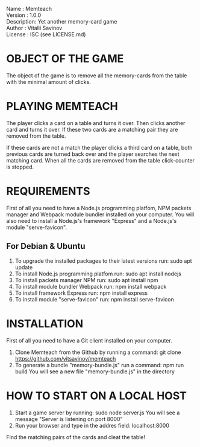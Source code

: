 Name       : Memteach  
Version    : 1.0.0  
Description: Yet another memory-card game  
Author     : Vitalii Savinov  
License    : ISC (see LICENSE.md)  


OBJECT OF THE GAME
==================
The object of the game is to remove all the memory-cards from the table with the minimal amount of clicks.

PLAYING MEMTEACH
================
The player clicks a card on a table and turns it over. Then clicks another card and turns it over. 
If these two cards are a matching pair they are removed from the table.

If these cards are not a match the player clicks a third card on a table, both previous cards are turned back over and the player searches the next matching card.
When all the cards are removed from the table click-counter is stopped.



REQUIREMENTS
============
First of all you need to have a Node.js programming platfom, NPM packets manager and Webpack module bundler installed on your computer.
You will also need to install a Node.js's framework "Express" and a Node.js's module "serve-favicon".

For Debian & Ubuntu
-------------------
1. To upgrade the installed packages to their latest versions run: sudo apt update
2. To install Node.js programming platfom run: sudo apt install nodejs
3. To install packets manager NPM run: sudo apt install npm
4. To install module bundler Webpack run: npm install webpack
5. To install framework Express run: npm install express
6. To install module "serve-favicon" run: npm install serve-favicon


INSTALLATION
============
First of all you need to have a Git client installed on your computer.

1. Clone Memteach from the Github by running a command: git clone https://github.com/vitsavinov/memteach
2. To generate a bundle "memory-bundle.js" run a command: npm run build
   You will see a new file "memory-bundle.js" in the directory
 

HOW TO START ON A LOCAL HOST
============================
1. Start a game server by running: sudo node server.js
   You will see a message "Server is listening on port 8000"
2. Run your browser and type in the addres field: localhost:8000

Find the matching pairs of the cards and cleat the table!